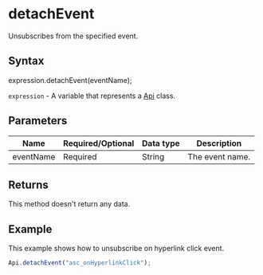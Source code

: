 # detachEvent

Unsubscribes from the specified event.

## Syntax

expression.detachEvent(eventName);

`expression` - A variable that represents a [Api](../Api.md) class.

## Parameters

| **Name** | **Required/Optional** | **Data type** | **Description** |
| ------------- | ------------- | ------------- | ------------- |
| eventName | Required | String | The event name. |

## Returns

This method doesn't return any data.

## Example

This example shows how to unsubscribe on hyperlink click event.

```javascript
Api.detachEvent("asc_onHyperlinkClick");
```